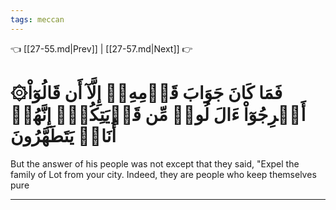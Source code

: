 ```yaml
---
tags: meccan
---
```


👈 [[27-55.md|Prev]] | [[27-57.md|Next]] 👉

# ۞فَمَا كَانَ جَوَابَ قَوۡمِهِۦٓ إِلَّآ أَن قَالُوٓاْ أَخۡرِجُوٓاْ ءَالَ لُوطٖ مِّن قَرۡيَتِكُمۡۖ إِنَّهُمۡ أُنَاسٞ يَتَطَهَّرُونَ

But the answer of his people was not except that they said, "Expel the family of Lot from your city. Indeed, they are people who keep themselves pure

---

